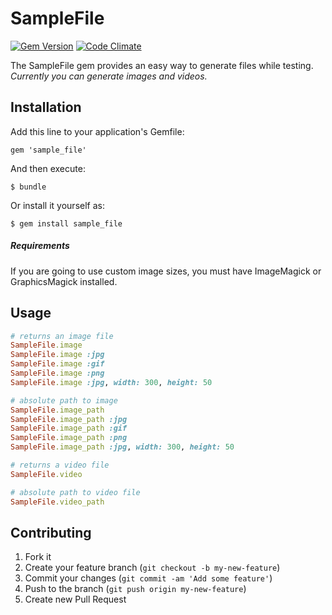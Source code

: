 # SampleFile

[![Gem Version](https://badge.fury.io/rb/sample_file.png)](http://badge.fury.io/rb/sample_file) [![Code Climate](https://codeclimate.com/github/mcls/sample_file.png)](https://codeclimate.com/github/mcls/sample_file)

The SampleFile gem provides an easy way to generate files while testing.  
*Currently you can generate images and videos.*

## Installation

Add this line to your application's Gemfile:

    gem 'sample_file'

And then execute:

    $ bundle

Or install it yourself as:

    $ gem install sample_file
    
##### Requirements
    
If you are going to use custom image sizes, you must have ImageMagick or GraphicsMagick installed.

## Usage

```ruby
# returns an image file
SampleFile.image 
SampleFile.image :jpg
SampleFile.image :gif
SampleFile.image :png
SampleFile.image :jpg, width: 300, height: 50

# absolute path to image
SampleFile.image_path 
SampleFile.image_path :jpg
SampleFile.image_path :gif
SampleFile.image_path :png
SampleFile.image_path :jpg, width: 300, height: 50

# returns a video file
SampleFile.video

# absolute path to video file
SampleFile.video_path 

```

## Contributing

1. Fork it
2. Create your feature branch (`git checkout -b my-new-feature`)
3. Commit your changes (`git commit -am 'Add some feature'`)
4. Push to the branch (`git push origin my-new-feature`)
5. Create new Pull Request
